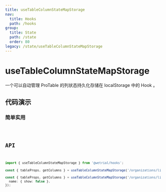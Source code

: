 ```yaml
---
title: useTableColumnStateMapStorage
nav:
  title: Hooks
  path: /hooks
group:
  title: State
  path: /state
  order: 80
legacy: /state/useTableColumnStateMapStorage
---
```


# useTableColumnStateMapStorage

一个可以自动管理 ProTable 的列状态持久化存储在 localStorage 中的 Hook 。

## 代码演示

### 简单实用

<code src="./demo/demo1.tsx">

## API

```typescript
import { useTableColumnStateMapStorage } from '@wetrial/hooks';

const { tableProps, getColumns } = useTableColumnStateMapStorage('/organizations/list');

const { tableProps, getColumns } = useTableColumnStateMapStorage('/organizations/list', {
  name: { show: false },
});
```
